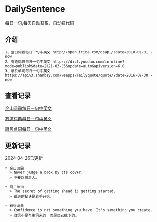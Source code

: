 # DailySentence

每日一句,每天自动获取，自动推代码

## 介绍

```
1、金山词霸每日一句中英文 http://open.iciba.com/dsapi/?date=2018-01-01 - now
2、有道词典每日一句中英文 https://dict.youdao.com/infoline?mode=publish&date=2021-03-15&update=auto&apiversion=6.0
3、扇贝单词每日一句中英文 https://apiv3.shanbay.com/weapps/dailyquote/quote/?date=2016-09-30 - now
```

## 查看记录

[金山词霸每日一句中英文](./data/iciba/)

[有道词典每日一句中英文](./data/youdao/)

[扇贝单词每日一句中英文](./data/shanbay/)

## 更新记录
2024-04-26已更新 
```
* 金山词霸
  > Never judge a book by its cover.
  > 不要以貌取人。

* 扇贝单词
  > The secret of getting ahead is getting started.
  > 前进的秘诀是着手开始。

* 有道词典
  > Confidence is not something you have. It's something you create.
  > 自信不是与生俱来的，而是自己赋予的。

```
